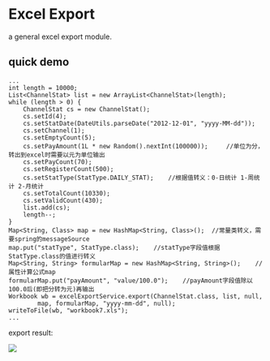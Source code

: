Excel Export
===

a general excel export module.

quick demo
---

	...
	int length = 10000;
	List<ChannelStat> list = new ArrayList<ChannelStat>(length);
	while (length > 0) {
		ChannelStat cs = new ChannelStat();
		cs.setId(4);
		cs.setStatDate(DateUtils.parseDate("2012-12-01", "yyyy-MM-dd"));
		cs.setChannel(1);
		cs.setEmptyCount(5);
		cs.setPayAmount(1L * new Random().nextInt(100000));		//单位为分，转出到excel时需要以元为单位输出
		cs.setPayCount(70);
		cs.setRegisterCount(500);
		cs.setStatType(StatType.DAILY_STAT);	//根据值转义：0-日统计 1-周统计 2-月统计
		cs.setTotalCount(10330);
		cs.setValidCount(430);
		list.add(cs);
		length--;
	}
	Map<String, Class> map = new HashMap<String, Class>();	//常量类转义，需要spring的messageSource
	map.put("statType", StatType.class);	//statType字段值根据StatType.class的值进行转义
	Map<String, String> formularMap = new HashMap<String, String>();	//属性计算公式map
	formularMap.put("payAmount", "value/100.0");	//payAmount字段值除以100.0后(即把分转为元)再输出
	Workbook wb = excelExportService.export(ChannelStat.class, list, null,
			map, formularMap, "yyyy-mm-dd", null);
	writeToFile(wb, "workbook7.xls");
	...

export result:

![](http://d.pr/i/XAnW+)
